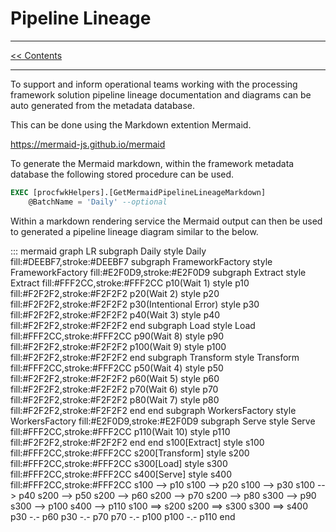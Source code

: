 # Pipeline Lineage

___
[<< Contents](/procfwk/contents) 

___

To support and inform operational teams working with the processing framework solution pipeline lineage documentation and diagrams can be auto generated from the metadata database.

This can be done using the Markdown extention Mermaid.

https://mermaid-js.github.io/mermaid

To generate the Mermaid markdown, within the framework metadata database the following stored procedure can be used.

```sql
EXEC [procfwkHelpers].[GetMermaidPipelineLineageMarkdown]
	@BatchName = 'Daily' --optional
```

Within a markdown rendering service the Mermaid output can then be used to generated a pipeline lineage diagram similar to the below.

::: mermaid
graph LR
subgraph Daily
style Daily fill:#DEEBF7,stroke:#DEEBF7
subgraph FrameworkFactory
style FrameworkFactory fill:#E2F0D9,stroke:#E2F0D9
subgraph Extract
style Extract fill:#FFF2CC,stroke:#FFF2CC
p10(Wait 1)
style p10 fill:#F2F2F2,stroke:#F2F2F2
p20(Wait 2)
style p20 fill:#F2F2F2,stroke:#F2F2F2
p30(Intentional Error)
style p30 fill:#F2F2F2,stroke:#F2F2F2
p40(Wait 3)
style p40 fill:#F2F2F2,stroke:#F2F2F2
end
subgraph Load
style Load fill:#FFF2CC,stroke:#FFF2CC
p90(Wait 8)
style p90 fill:#F2F2F2,stroke:#F2F2F2
p100(Wait 9)
style p100 fill:#F2F2F2,stroke:#F2F2F2
end
subgraph Transform
style Transform fill:#FFF2CC,stroke:#FFF2CC
p50(Wait 4)
style p50 fill:#F2F2F2,stroke:#F2F2F2
p60(Wait 5)
style p60 fill:#F2F2F2,stroke:#F2F2F2
p70(Wait 6)
style p70 fill:#F2F2F2,stroke:#F2F2F2
p80(Wait 7)
style p80 fill:#F2F2F2,stroke:#F2F2F2
end
end
subgraph WorkersFactory
style WorkersFactory fill:#E2F0D9,stroke:#E2F0D9
subgraph Serve
style Serve fill:#FFF2CC,stroke:#FFF2CC
p110(Wait 10)
style p110 fill:#F2F2F2,stroke:#F2F2F2
end
end
s100[Extract]
style s100 fill:#FFF2CC,stroke:#FFF2CC
s200[Transform]
style s200 fill:#FFF2CC,stroke:#FFF2CC
s300[Load]
style s300 fill:#FFF2CC,stroke:#FFF2CC
s400[Serve]
style s400 fill:#FFF2CC,stroke:#FFF2CC
s100 --> p10
s100 --> p20
s100 --> p30
s100 --> p40
s200 --> p50
s200 --> p60
s200 --> p70
s200 --> p80
s300 --> p90
s300 --> p100
s400 --> p110
s100 ==> s200
s200 ==> s300
s300 ==> s400
p30 -.- p60
p30 -.- p70
p70 -.- p100
p100 -.- p110
end